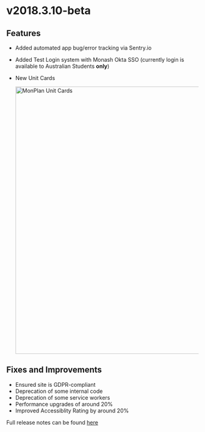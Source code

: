# v2018.3.10-beta

## Features
- Added automated app bug/error tracking via Sentry.io
- Added Test Login system with Monash Okta SSO (currently login is available to Australian Students **only**)
- New Unit Cards

  <img src="https://i.imgur.com/cwrrfGA.png" alt="MonPlan Unit Cards" width="700px" />

## Fixes and Improvements
- Ensured site is GDPR-compliant
- Deprecation of some internal code
- Deprecation of some service workers
- Performance upgrades of around 20%
- Improved Accessiblity Rating by around 20%

Full release notes can be found [here](https://medium.com/monplan/v2018-3-10-whats-new-accounts-improvements-and-the-ui-refresh-4d3f5c2f3183)
